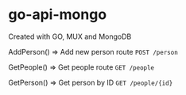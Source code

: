 # go-api-mongo

Created with GO, MUX and MongoDB

AddPerson() => Add new person route `POST /person`

GetPeople() => Get people route `GET /people`

GetPerson() => Get person by ID `GET /people/{id}`
